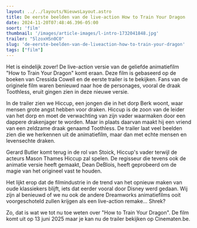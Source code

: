 ```yaml
---
layout: ../../layouts/NieuwsLayout.astro
title: De eerste beelden van de live-action How to Train Your Dragon
date: 2024-11-20T07:48:46.396-05:00
soort: 'film'
thumbnail: '/images/article-images/l-intro-1732041848.jpg'
trailer: "5lzoxHSn0C0"
slug: 'de-eerste-beelden-van-de-liveaction-how-to-train-your-dragon'
tags: ["film"]
---
```


Het is eindelijk zover! De live-action versie van de geliefde animatiefilm "How
to Train Your Dragon" komt eraan. Deze film is gebaseerd op de boeken van
Cressida Cowell en de eerste trailer is te bekijken. Fans van de originele film
waren benieuwd naar hoe de personages, vooral de draak Toothless, eruit gingen
zien in deze nieuwe versie.

In de trailer zien we Hiccup, een jongen die in het dorp Berk woont, waar mensen
grote angst hebben voor draken. Hiccup is de zoon van de leider van het dorp en
moet de verwachting van zijn vader waarmaken door een dappere drakenjager te
worden. Maar in plaats daarvan maakt hij een vriend van een zeldzame draak
genaamd Toothless. De trailer laat veel beelden zien die we herkennen uit de
animatiefilm, maar dan met echte mensen en levensechte draken.

Gerard Butler komt terug in de rol van Stoick, Hiccup's vader terwijl de acteurs
Mason Thames Hiccup zal spelen. De regisseur die tevens ook de animatie versie
heeft gemaakt, Dean DeBlois, heeft geprobeerd om de magie van het origineel vast
te houden.

Het lijkt erop dat de filmindustrie in de trend van het opnieuw maken van oude
klassiekers blijft, iets dat eerder vooral door Disney werd gedaan. Wij zijn al
benieuwd of we nu ook de andere Dreamworks animatiefilms ooit voorgeschoteld
zullen krijgen als een live-action remake… Shrek?

Zo, dat is wat we tot nu toe weten over "How to Train Your Dragon". De film komt
uit op 13 juni 2025 maar je kan nu de trailer bekijken op Cinematen.be.